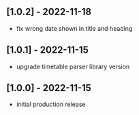 ## [1.0.2] - 2022-11-18
* fix wrong date shown in title and heading

## [1.0.1] - 2022-11-15
* upgrade timetable parser library version

## [1.0.0] - 2022-11-15
* initial production release